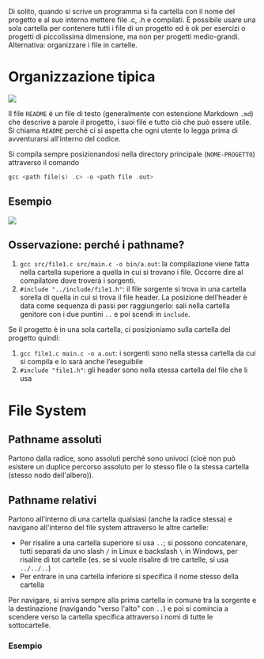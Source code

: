 Di solito, quando si scrive un programma si fa cartella con il nome del progetto e al suo interno mettere file .c, .h e compilati. È possibile usare una sola cartella per contenere tutti i file di un progetto ed è ok per esercizi o progetti di piccolissima dimensione, ma non per progetti medio-grandi. Alternativa: organizzare i file in cartelle.

# Organizzazione tipica

![](Pasted%20image%2020240812203310.png)

Il file `README` è un file di testo (generalmente con estensione Markdown `.md`) che descrive a parole il progetto, i suoi file e tutto ciò che può essere utile. Si chiama `README` perché ci si aspetta che ogni utente lo legga prima di avventurarsi all'interno del codice.

Si compila sempre posizionandosi nella directory principale (`NOME-PROGETTO`) attraverso il comando
```c
gcc <path file(s) .c> -o <path file .out>
```

## Esempio 

![](Pasted%20image%2020240812203618.png)

## Osservazione: perché i pathname?

1. `gcc src/file1.c src/main.c -o bin/a.out`: la compilazione viene fatta nella cartella superiore a quella in cui si trovano i file. Occorre dire al compilatore dove troverà i sorgenti.
2. `#include "../include/file1.h"`: il file sorgente si trova in una cartella sorella di quella in cui si trova il file header. La posizione dell’header è data come sequenza di passi per raggiungerlo: sali nella cartella genitore con i due puntini `..` e poi scendi in `include`.

Se il progetto è in una sola cartella, ci posizioniamo sulla cartella del progetto quindi:
1. `gcc file1.c main.c -o a.out`: i sorgenti sono nella stessa cartella da cui si compila e lo sarà anche l’eseguibile
2. `#include "file1.h"`: gli header sono nella stessa cartella del file che li usa

# File System

## Pathname assoluti

Partono dalla radice, sono assoluti perché sono univoci (cioè non può esistere un duplice percorso assoluto per lo stesso file o la stessa cartella (stesso nodo dell'albero)).

## Pathname relativi

Partono all'interno di una cartella qualsiasi (anche la radice stessa) e navigano all'interno del file system attraverso le altre cartelle:
- Per risalire a una cartella superiore si usa `..`; si possono concatenare, tutti separati da uno slash `/` in Linux e backslash `\` in Windows, per risalire di tot cartelle (es. se si vuole risalire di tre cartelle, si usa `../../..`)
- Per entrare in una cartella inferiore si specifica il nome stesso della cartella

Per navigare, si arriva sempre alla prima cartella in comune tra la sorgente e la destinazione (navigando "verso l'alto" con `..`) e poi si comincia a scendere verso la cartella specifica attraverso i nomi di tutte le sottocartelle.

### Esempio